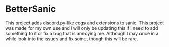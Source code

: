 # BetterSanic
This project adds discord.py-like cogs and extensions to sanic. 
This project was made for my own use and i will only be updating this if i need to add something to it or fix a bug that is annoying me.
Although I may once in a while look into the issues and fix some, though this will be rare.